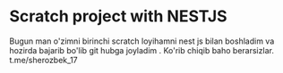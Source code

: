 <h1>Scratch project with NESTJS</h1>
<p>Bugun man o'zimni birinchi scratch loyihamni nest js bilan boshladim va hozirda bajarib bo'lib git hubga joyladim . Ko'rib chiqib baho berarsizlar. t.me/sherozbek_17</p>
